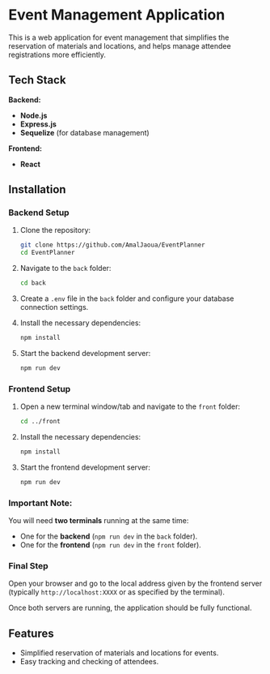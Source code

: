 # Event Management Application

This is a web application for event management that simplifies the reservation of materials and locations, and helps manage attendee registrations more efficiently.

## Tech Stack

**Backend:**
- **Node.js**
- **Express.js**
- **Sequelize** (for database management)

**Frontend:**
- **React**

## Installation

### Backend Setup

1. Clone the repository:

    ```bash
    git clone https://github.com/AmalJaoua/EventPlanner
    cd EventPlanner
    ```

2. Navigate to the `back` folder:

    ```bash
    cd back
    ```

3. Create a `.env` file in the `back` folder and configure your database connection settings.

4. Install the necessary dependencies:

    ```bash
    npm install
    ```

5. Start the backend development server:

    ```bash
    npm run dev
    ```

### Frontend Setup

1. Open a new terminal window/tab and navigate to the `front` folder:

    ```bash
    cd ../front
    ```

2. Install the necessary dependencies:

    ```bash
    npm install
    ```

3. Start the frontend development server:

    ```bash
    npm run dev
    ```

### Important Note:
You will need **two terminals** running at the same time:
- One for the **backend** (`npm run dev` in the `back` folder).
- One for the **frontend** (`npm run dev` in the `front` folder).

### Final Step

Open your browser and go to the local address given by the frontend server (typically `http://localhost:XXXX` or as specified by the terminal). 

Once both servers are running, the application should be fully functional.

## Features

- Simplified reservation of materials and locations for events.
- Easy tracking and checking of attendees.
  

